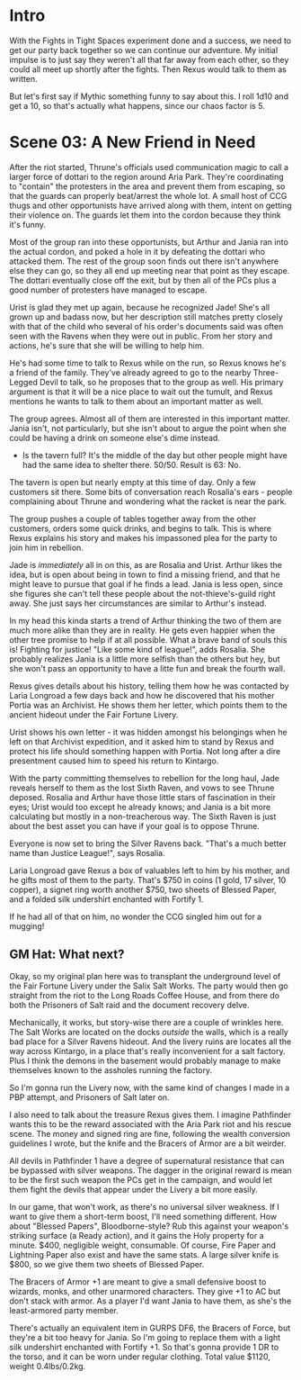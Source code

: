 # Intro

With the Fights in Tight Spaces experiment done and a success, we need to get
our party back together so we can continue our adventure. My initial impulse is
to just say they weren't all that far away from each other, so they could all
meet up shortly after the fights. Then Rexus would talk to them as written.

But let's first say if Mythic something funny to say about this. I roll 1d10 and
get a 10, so that's actually what happens, since our chaos factor is 5.

# Scene 03: A New Friend in Need

After the riot started, Thrune's officials used communication magic to call a
larger force of dottari to the region around Aria Park. They're coordinating to
"contain" the protesters in the area and prevent them from escaping, so that the
guards can properly beat/arrest the whole lot. A small host of CCG thugs and
other opportunists have arrived along with them, intent on getting their
violence on. The guards let them into the cordon because they think it's funny.

Most of the group ran into these opportunists, but Arthur and Jania ran into the
actual cordon, and poked a hole in it by defeating the dottari who attacked
them. The rest of the group soon finds out there isn't anywhere else they can
go, so they all end up meeting near that point as they escape. The dottari
eventually close off the exit, but by then all of the PCs plus a good number of
protesters have managed to escape.

Urist is glad they met up again, because he recognized Jade! She's all grown up
and badass now, but her description still matches pretty closely with that of
the child who several of his order's documents said was often seen with the
Ravens when they were out in public. From her story and actions, he's sure that
she will be willing to help him.

He's had some time to talk to Rexus while on the run, so Rexus knows he's a
friend of the family. They've already agreed to go to the nearby Three-Legged
Devil to talk, so he proposes that to the group as well. His primary argument is
that it will be a nice place to wait out the tumult, and Rexus mentions he wants
to talk to them about an important matter as well.

The group agrees. Almost all of them are interested in this important
matter. Jania isn't, not particularly, but she isn't about to argue the point
when she could be having a drink on someone else's dime instead.

- Is the tavern full? It's the middle of the day but other people might have had
  the same idea to shelter there. 50/50. Result is 63: No.

The tavern is open but nearly empty at this time of day. Only a few customers
sit there. Some bits of conversation reach Rosalia's ears - people complaining
about Thrune and wondering what the racket is near the park.

The group pushes a couple of tables together away from the other customers,
orders some quick drinks, and begins to talk. This is where Rexus explains his
story and makes his impassoned plea for the party to join him in rebellion.

Jade is _immediately_ all in on this, as are Rosalia and Urist. Arthur likes the
idea, but is open about being in town to find a missing friend, and that he
might leave to pursue that goal if he finds a lead. Jania is less open, since
she figures she can't tell these people about the not-thieve's-guild right
away. She just says her circumstances are similar to Arthur's instead.

In my head this kinda starts a trend of Arthur thinking the two of them are much
more alike than they are in reality. He gets even happier when the other tree
promise to help if at all possible. What a brave band of souls this is! Fighting
for justice! "Like some kind of league!", adds Rosalia. She probably realizes
Jania is a little more selfish than the others but hey, but she won't pass an
opportunity to have a litte fun and break the fourth wall.

Rexus gives details about his history, telling them how he was contacted by
Laria Longroad a few days back and how he discovered that his mother Portia was
an Archivist. He shows them her letter, which points them to the ancient hideout
under the Fair Fortune Livery.

Urist shows his own letter - it was hidden amongst his belongings when he left
on that Archivist expedition, and it asked him to stand by Rexus and protect his
life should something happen with Portia. Not long after a dire presentment
caused him to speed his return to Kintargo.

With the party committing themselves to rebellion for the long haul, Jade
reveals herself to them as the lost Sixth Raven, and vows to see Thrune
deposed. Rosalia and Arthur have those little stars of fascination in their
eyes; Urist would too except he already knows; and Jania is a bit more
calculating but mostly in a non-treacherous way. The Sixth Raven is just about
the best asset you can have if your goal is to oppose Thrune.

Everyone is now set to bring the Silver Ravens back. "That's a much better name
than Justice League!", says Rosalia.

Laria Longroad gave Rexus a box of valuables left to him by his mother, and he
gifts most of them to the party. That's $750 in coins (1 gold, 17 silver, 10
copper), a signet ring worth another $750, two sheets of Blessed Paper, and a
folded silk undershirt enchanted with Fortify 1.

If he had all of that on him, no wonder the CCG singled him out for a mugging!


## GM Hat: What next?

Okay, so my original plan here was to transplant the underground level of the
Fair Fortune Livery under the Salix Salt Works. The party would then go straight
from the riot to the Long Roads Coffee House, and from there do both the
Prisoners of Salt raid and the document recovery delve.

Mechanically, it works, but story-wise there are a couple of wrinkles here. The
Salt Works are located on the docks _outside_ the walls, which is a really bad
place for a Silver Ravens hideout. And the livery ruins are locates all the way
across Kintargo, in a place that's really inconvenient for a salt factory. Plus
I think the demons in the basement would probably manage to make themselves
known to the assholes running the factory.

So I'm gonna run the Livery now, with the same kind of changes I made in a PBP
attempt, and Prisoners of Salt later on.

I also need to talk about the treasure Rexus gives them. I imagine Pathfinder
wants this to be the reward associated with the Aria Park riot and his rescue
scene. The money and signed ring are fine, following the wealth conversion
guidelines I wrote, but the knife and the Bracers of Armor are a bit weirder.

All devils in Pathfinder 1 have a degree of supernatural resistance that can be
bypassed with silver weapons. The dagger in the original reward is mean to be
the first such weapon the PCs get in the campaign, and would let them fight the
devils that appear under the Livery a bit more easily.

In our game, that won't work, as there's no universal silver weakness. If I want
to give them a short-term boost, I'll need something different. How about
"Blessed Papers", Bloodborne-style? Rub this against your weapon's striking
surface (a Ready action), and it gains the Holy property for a minute. $400,
negligible weight, consumable. Of course, Fire Paper and Lightning Paper also
exist and have the same stats. A large silver knife is $800, so we give them two
sheets of Blessed Paper.

The Bracers of Armor +1 are meant to give a small defensive boost to wizards,
monks, and other unarmored characters. They give +1 to AC but don't stack with
armor. As a player I'd want Jania to have them, as she's the least-armored party
member.

There's actually an equivalent item in GURPS DF6, the Bracers of Force, but
they're a bit too heavy for Jania. So I'm going to replace them with a light
silk undershirt enchanted with Fortify +1. So that's gonna provide 1 DR to the
torso, and it can be worn under regular clothing. Total value $1120, weight
0.4lbs/0.2kg.
